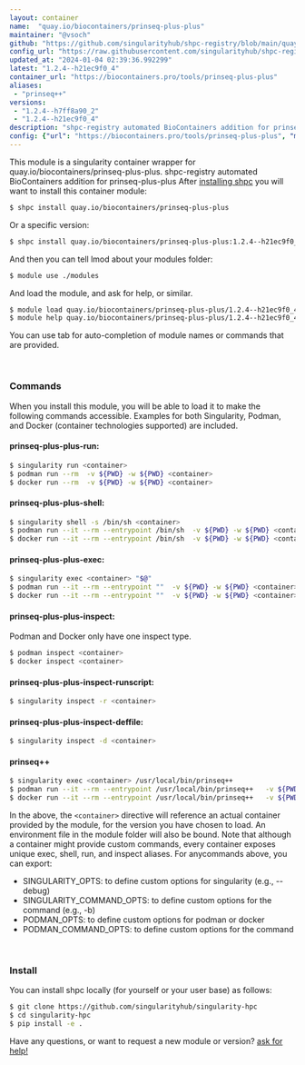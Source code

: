 ```yaml
---
layout: container
name:  "quay.io/biocontainers/prinseq-plus-plus"
maintainer: "@vsoch"
github: "https://github.com/singularityhub/shpc-registry/blob/main/quay.io/biocontainers/prinseq-plus-plus/container.yaml"
config_url: "https://raw.githubusercontent.com/singularityhub/shpc-registry/main/quay.io/biocontainers/prinseq-plus-plus/container.yaml"
updated_at: "2024-01-04 02:39:36.992299"
latest: "1.2.4--h21ec9f0_4"
container_url: "https://biocontainers.pro/tools/prinseq-plus-plus"
aliases:
 - "prinseq++"
versions:
 - "1.2.4--h7ff8a90_2"
 - "1.2.4--h21ec9f0_4"
description: "shpc-registry automated BioContainers addition for prinseq-plus-plus"
config: {"url": "https://biocontainers.pro/tools/prinseq-plus-plus", "maintainer": "@vsoch", "description": "shpc-registry automated BioContainers addition for prinseq-plus-plus", "latest": {"1.2.4--h21ec9f0_4": "sha256:fc7c449535490139ee4e36d919efa40fbeb23849a17451ad9a63858aa39a71ac"}, "tags": {"1.2.4--h7ff8a90_2": "sha256:cf25da5853576ccdd6cf80b3227854d6a2a01ead7a8be6d32b273077c14b0a6d", "1.2.4--h21ec9f0_4": "sha256:fc7c449535490139ee4e36d919efa40fbeb23849a17451ad9a63858aa39a71ac"}, "docker": "quay.io/biocontainers/prinseq-plus-plus", "aliases": {"prinseq++": "/usr/local/bin/prinseq++"}}
---
```


This module is a singularity container wrapper for quay.io/biocontainers/prinseq-plus-plus.
shpc-registry automated BioContainers addition for prinseq-plus-plus
After [installing shpc](#install) you will want to install this container module:


```bash
$ shpc install quay.io/biocontainers/prinseq-plus-plus
```

Or a specific version:

```bash
$ shpc install quay.io/biocontainers/prinseq-plus-plus:1.2.4--h21ec9f0_4
```

And then you can tell lmod about your modules folder:

```bash
$ module use ./modules
```

And load the module, and ask for help, or similar.

```bash
$ module load quay.io/biocontainers/prinseq-plus-plus/1.2.4--h21ec9f0_4
$ module help quay.io/biocontainers/prinseq-plus-plus/1.2.4--h21ec9f0_4
```

You can use tab for auto-completion of module names or commands that are provided.

<br>

### Commands

When you install this module, you will be able to load it to make the following commands accessible.
Examples for both Singularity, Podman, and Docker (container technologies supported) are included.

#### prinseq-plus-plus-run:

```bash
$ singularity run <container>
$ podman run --rm  -v ${PWD} -w ${PWD} <container>
$ docker run --rm  -v ${PWD} -w ${PWD} <container>
```

#### prinseq-plus-plus-shell:

```bash
$ singularity shell -s /bin/sh <container>
$ podman run --it --rm --entrypoint /bin/sh  -v ${PWD} -w ${PWD} <container>
$ docker run --it --rm --entrypoint /bin/sh  -v ${PWD} -w ${PWD} <container>
```

#### prinseq-plus-plus-exec:

```bash
$ singularity exec <container> "$@"
$ podman run --it --rm --entrypoint ""  -v ${PWD} -w ${PWD} <container> "$@"
$ docker run --it --rm --entrypoint ""  -v ${PWD} -w ${PWD} <container> "$@"
```

#### prinseq-plus-plus-inspect:

Podman and Docker only have one inspect type.

```bash
$ podman inspect <container>
$ docker inspect <container>
```

#### prinseq-plus-plus-inspect-runscript:

```bash
$ singularity inspect -r <container>
```

#### prinseq-plus-plus-inspect-deffile:

```bash
$ singularity inspect -d <container>
```


#### prinseq++

```bash
$ singularity exec <container> /usr/local/bin/prinseq++
$ podman run --it --rm --entrypoint /usr/local/bin/prinseq++   -v ${PWD} -w ${PWD} <container> -c " $@"
$ docker run --it --rm --entrypoint /usr/local/bin/prinseq++   -v ${PWD} -w ${PWD} <container> -c " $@"
```



In the above, the `<container>` directive will reference an actual container provided
by the module, for the version you have chosen to load. An environment file in the
module folder will also be bound. Note that although a container
might provide custom commands, every container exposes unique exec, shell, run, and
inspect aliases. For anycommands above, you can export:

 - SINGULARITY_OPTS: to define custom options for singularity (e.g., --debug)
 - SINGULARITY_COMMAND_OPTS: to define custom options for the command (e.g., -b)
 - PODMAN_OPTS: to define custom options for podman or docker
 - PODMAN_COMMAND_OPTS: to define custom options for the command

<br>

### Install

You can install shpc locally (for yourself or your user base) as follows:

```bash
$ git clone https://github.com/singularityhub/singularity-hpc
$ cd singularity-hpc
$ pip install -e .
```

Have any questions, or want to request a new module or version? [ask for help!](https://github.com/singularityhub/singularity-hpc/issues)